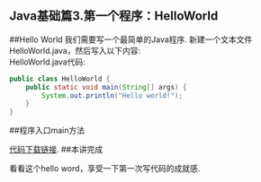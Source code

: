Java基础篇3.第一个程序：HelloWorld
---

##Hello World
我们需要写一个最简单的Java程序.
新建一个文本文件HelloWorld.java，然后写入以下内容:    
HelloWorld.java代码:
```java
public class HelloWorld {
	public static void main(String[] args) {
		System.out.println("Hello world!");
	}
}
```

##程序入口main方法

[代码下载链接](http://dashida.com).
##本讲完成

看看这个hello word，享受一下第一次写代码的成就感.  
